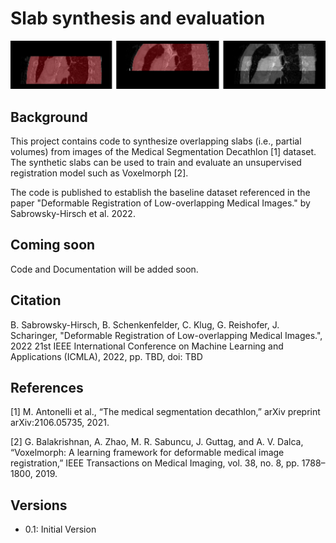 # Slab synthesis and evaluation

![Slab Synthesis Example](imgs/example.png)

## Background
This project contains code to synthesize overlapping slabs (i.e., partial volumes) from images of the Medical Segmentation Decathlon [1] dataset.
The synthetic slabs can be used to train and evaluate an unsupervised registration model such as Voxelmorph [2].

The code is published to establish the baseline dataset referenced in the paper "Deformable Registration of Low-overlapping Medical Images." by Sabrowsky-Hirsch et al. 2022.


## Coming soon
Code and Documentation will be added soon.


## Citation

B. Sabrowsky-Hirsch, B. Schenkenfelder, C. Klug, G. Reishofer, J. Scharinger,
"Deformable Registration of Low-overlapping Medical Images.",
2022 21st IEEE International Conference on Machine Learning and Applications (ICMLA),
2022, pp. TBD, doi: TBD

## References

[1] M. Antonelli et al., “The medical segmentation decathlon,” arXiv preprint arXiv:2106.05735, 2021.

[2] G. Balakrishnan, A. Zhao, M. R. Sabuncu, J. Guttag, and A. V. Dalca, “Voxelmorph: A learning framework for deformable medical image registration,” IEEE Transactions on Medical Imaging, vol. 38, no. 8, pp. 1788–1800, 2019.


## Versions

- 0.1: Initial Version